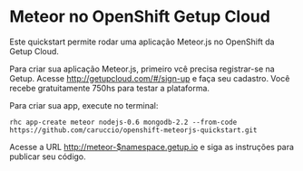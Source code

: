 # Meteor no OpenShift Getup Cloud
Este quickstart permite rodar uma aplicação Meteor.js no OpenShift da Getup Cloud.

Para criar sua aplicação Meteor.js, primeiro vcê precisa registrar-se na Getup. Acesse http://getupcloud.com/#/sign-up e faça seu cadastro. Você recebe gratuitamente 750hs para testar a plataforma.

Para criar sua app, execute no terminal:

    rhc app-create meteor nodejs-0.6 mongodb-2.2 --from-code https://github.com/caruccio/openshift-meteorjs-quickstart.git
    
Acesse a URL [http://meteor-$namespace.getup.io](#) e siga as instruções para publicar seu código.
